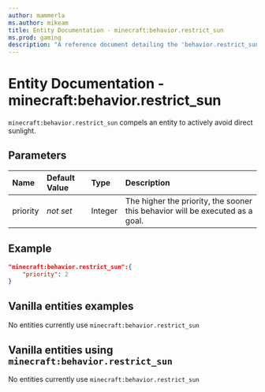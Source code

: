 ```yaml
---
author: mammerla
ms.author: mikeam
title: Entity Documentation - minecraft:behavior.restrict_sun
ms.prod: gaming
description: "A reference document detailing the 'behavior.restrict_sun' entity goal"
---
```


# Entity Documentation - minecraft:behavior.restrict_sun

`minecraft:behavior.restrict_sun` compels an entity to actively avoid direct sunlight.

## Parameters

|Name |Default Value  |Type  |Description  |
|:----------|:----------|:----------|:----------|
|priority|*not set*|Integer|The higher the priority, the sooner this behavior will be executed as a goal.|

## Example

```json
"minecraft:behavior.restrict_sun":{
    "priority": 2
}
```

## Vanilla entities examples

No entities currently use `minecraft:behavior.restrict_sun`

## Vanilla entities using `minecraft:behavior.restrict_sun`

No entities currently use `minecraft:behavior.restrict_sun`
